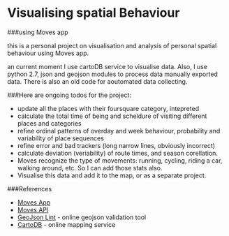 Visualising spatial Behaviour 
=============================
###using Moves app

this is a personal project on visualisation and analysis of
personal spatial behaviour using Moves app.

an current moment I use cartoDB service to visualise data.
Also, I use python 2.7, json and geojson modules to process data manually exported data. There is also an old code for aoutomated data collecting.

###Here are ongoing todos for the project:
- update all the places with their foursquare category, intepreted
- calculate the total time of being and scheldure of visiting different places and categories
- refine ordinal patterns of overday and week behaviour, probability and variability of place sequences
- refine error and bad trackers (long narrow lines, obviously incorrect)
- calculate deviation (veriability) of route times, and season corellation.
- Moves recognize the type of movements: running, cycling, riding a car, walking around, etc. So I can add those stats also.
- Visualise this data and add it to the map, or as a separate project.

###References
- [Moves App](https://www.moves-app.com/)
- [Moves API](https://dev.moves-app.com/)
- [GeoJson Lint](http://geojsonlint.com/) - online geojson validation tool
- [CartoDB](cartodb.com) - online mapping service
